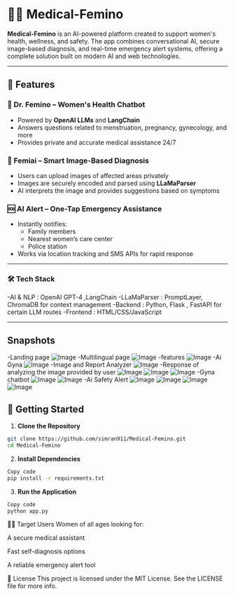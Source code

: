 
# 👩‍⚕️ Medical-Femino

**Medical-Femino** is an AI-powered platform created to support women's health, wellness, and safety. The app combines conversational AI, secure image-based diagnosis, and real-time emergency alert systems, offering a complete solution built on modern AI and web technologies.

---

## 🧠 Features

### 💬 Dr. Femino – Women's Health Chatbot
- Powered by **OpenAI LLMs** and **LangChain**
- Answers questions related to menstruation, pregnancy, gynecology, and more
- Provides private and accurate medical assistance 24/7

### 🩻 Femiai – Smart Image-Based Diagnosis
- Users can upload images of affected areas privately
- Images are securely encoded and parsed using **LLaMaParser**
- AI interprets the image and provides suggestions based on symptoms

### 🆘 AI Alert – One-Tap Emergency Assistance
- Instantly notifies:
  - Family members
  - Nearest women’s care center
  - Police station
- Works via location tracking and SMS APIs for rapid response

---

### 🛠️ Tech Stack
-AI & NLP : OpenAI GPT-4 ,LangChain
-LLaMaParser : PromptLayer, ChromaDB for context management
-Backend : Python, Flask , FastAPI for certain LLM routes
-Frontend : HTML/CSS/JavaScript

---

## Snapshots
-Landing page
![Image](https://github.com/user-attachments/assets/08872364-0c0a-46ae-9a5c-96a6dc264d39)
-Multilingual page
![Image](https://github.com/user-attachments/assets/113016e3-a8c7-4ba9-8a25-0d930d717c1b)
-features
![Image](https://github.com/user-attachments/assets/e0f0c90e-c0ab-45e1-a32b-842be18deb99)
-Ai Gyna
![Image](https://github.com/user-attachments/assets/c9dbfd32-b2a2-4bbd-a147-661ea390f576)
-Image and Report Analyzer
![Image](https://github.com/user-attachments/assets/ab13d37b-96c5-478a-ae8b-792c628b9143)
-Response of analyzing the image provided by user
![Image](https://github.com/user-attachments/assets/abf7b30c-d889-479d-80fc-1571a615d53f)
![Image](https://github.com/user-attachments/assets/aac59833-edfd-47ba-ae68-31fff89f9a69)
![Image](https://github.com/user-attachments/assets/02dbd78b-2ffb-45ae-9e08-86db34d6f9ae)
-Gyna chatbot
![Image](https://github.com/user-attachments/assets/6310c3b2-3098-4986-b02e-ae481c57df97)
![Image](https://github.com/user-attachments/assets/074c35e2-390d-4080-88af-f9ce7726c97e)
-Ai Safety Alert
![Image](https://github.com/user-attachments/assets/e32884bc-2710-4801-9bcb-65807e5be516)
![Image](https://github.com/user-attachments/assets/9f85643f-b8d9-4faa-af07-732849c77df7)
![Image](https://github.com/user-attachments/assets/8326c89e-013b-4edd-8730-f64983cf7bff)
![Image](https://github.com/user-attachments/assets/0edfe3d8-e3b4-4bc6-b25e-62fb2d6ee70e)



## 🚀 Getting Started

1. **Clone the Repository**
```bash
git clone https://github.com/simran911/Medical-Femino.git
cd Medical-Femino
```

2. **Install Dependencies**

```bash
Copy code
pip install -r requirements.txt
```

3. **Run the Application**

```bash
Copy code
python app.py
```
🙋‍♀️ Target Users
Women of all ages looking for:

A secure medical assistant

Fast self-diagnosis options

A reliable emergency alert tool

📄 License
This project is licensed under the MIT License. See the LICENSE file for more info.

